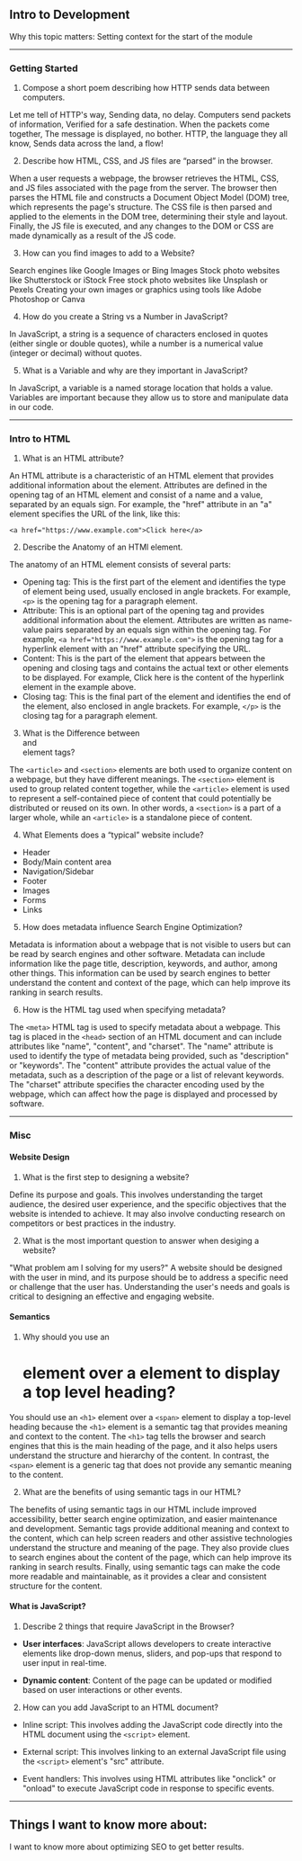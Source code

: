 ## Intro to Development

Why this topic matters: Setting context for the start of the module

***

### Getting Started

1. Compose a short poem describing how HTTP sends data between computers.

Let me tell of HTTP's way,
Sending data, no delay.
Computers send packets of information,
Verified for a safe destination.
When the packets come together,
The message is displayed, no bother.
HTTP, the language they all know,
Sends data across the land, a flow!

2. Describe how HTML, CSS, and JS files are “parsed” in the browser.

When a user requests a webpage, the browser retrieves the HTML, CSS, and JS files associated with the page from the server. The browser then parses the HTML file and constructs a Document Object Model (DOM) tree, which represents the page's structure. The CSS file is then parsed and applied to the elements in the DOM tree, determining their style and layout. Finally, the JS file is executed, and any changes to the DOM or CSS are made dynamically as a result of the JS code.

3. How can you find images to add to a Website?

Search engines like Google Images or Bing Images
Stock photo websites like Shutterstock or iStock
Free stock photo websites like Unsplash or Pexels
Creating your own images or graphics using tools like Adobe Photoshop or Canva

4. How do you create a String vs a Number in JavaScript?

In JavaScript, a string is a sequence of characters enclosed in quotes (either single or double quotes), while a number is a numerical value (integer or decimal) without quotes. 

5. What is a Variable and why are they important in JavaScript?

In JavaScript, a variable is a named storage location that holds a value. Variables are important because they allow us to store and manipulate data in our code.


***

### Intro to HTML

1. What is an HTML attribute?

An HTML attribute is a characteristic of an HTML element that provides additional information about the element. Attributes are defined in the opening tag of an HTML element and consist of a name and a value, separated by an equals sign. For example, the "href" attribute in an "a" element specifies the URL of the link, like this:

`<a href="https://www.example.com">Click here</a>`


2. Describe the Anatomy of an HTMl element.

The anatomy of an HTML element consists of several parts:

- Opening tag: This is the first part of the element and identifies the type of element being used, usually enclosed in angle brackets. For example, `<p>` is the opening tag for a paragraph element.
- Attribute: This is an optional part of the opening tag and provides additional information about the element. Attributes are written as name-value pairs separated by an equals sign within the opening tag. For example, `<a href="https://www.example.com">` is the opening tag for a hyperlink element with an "href" attribute specifying the URL.
- Content: This is the part of the element that appears between the opening and closing tags and contains the actual text or other elements to be displayed. For example, Click here is the content of the hyperlink element in the example above.
- Closing tag: This is the final part of the element and identifies the end of the element, also enclosed in angle brackets. For example, `</p>` is the closing tag for a paragraph element.

3. What is the Difference between <article> and <section> element tags?

The `<article>` and `<section>` elements are both used to organize content on a webpage, but they have different meanings. The `<section>` element is used to group related content together, while the `<article>` element is used to represent a self-contained piece of content that could potentially be distributed or reused on its own. In other words, a `<section>` is a part of a larger whole, while an `<article>` is a standalone piece of content.

4. What Elements does a “typical” website include?

- Header
- Body/Main content area
- Navigation/Sidebar
- Footer
- Images
- Forms
- Links


5. How does metadata influence Search Engine Optimization?

Metadata is information about a webpage that is not visible to users but can be read by search engines and other software. Metadata can include information like the page title, description, keywords, and author, among other things. This information can be used by search engines to better understand the content and context of the page, which can help improve its ranking in search results.

6. How is the <meta> HTML tag used when specifying metadata?

The `<meta>` HTML tag is used to specify metadata about a webpage. This tag is placed in the `<head>` section of an HTML document and can include attributes like "name", "content", and "charset". The "name" attribute is used to identify the type of metadata being provided, such as "description" or "keywords". The "content" attribute provides the actual value of the metadata, such as a description of the page or a list of relevant keywords. The "charset" attribute specifies the character encoding used by the webpage, which can affect how the page is displayed and processed by software.

***

### Misc

#### Website Design
1. What is the first step to designing a website?

Define its purpose and goals. This involves understanding the target audience, the desired user experience, and the specific objectives that the website is intended to achieve. It may also involve conducting research on competitors or best practices in the industry.

2. What is the most important question to answer when desiging a website? 

"What problem am I solving for my users?" A website should be designed with the user in mind, and its purpose should be to address a specific need or challenge that the user has. Understanding the user's needs and goals is critical to designing an effective and engaging website.

#### Semantics

1. Why should you use an <h1> element over a <span> element to display a top level heading?

You should use an `<h1>` element over a `<span>` element to display a top-level heading because the `<h1>` element is a semantic tag that provides meaning and context to the content. The `<h1>` tag tells the browser and search engines that this is the main heading of the page, and it also helps users understand the structure and hierarchy of the content. In contrast, the `<span>` element is a generic tag that does not provide any semantic meaning to the content.

2. What are the benefits of using semantic tags in our HTML?

The benefits of using semantic tags in our HTML include improved accessibility, better search engine optimization, and easier maintenance and development. Semantic tags provide additional meaning and context to the content, which can help screen readers and other assistive technologies understand the structure and meaning of the page. They also provide clues to search engines about the content of the page, which can help improve its ranking in search results. Finally, using semantic tags can make the code more readable and maintainable, as it provides a clear and consistent structure for the content.

#### What is JavaScript? 

1. Describe 2 things that require JavaScript in the Browser?

- **User interfaces**: JavaScript allows developers to create interactive elements like drop-down menus, sliders, and pop-ups that respond to user input in real-time. 

- **Dynamic content**: Content of the page can be updated or modified based on user interactions or other events.

2. How can you add JavaScript to an HTML document?

- Inline script: This involves adding the JavaScript code directly into the HTML document using the `<script>` element.

- External script: This involves linking to an external JavaScript file using the `<script>` element's "src" attribute. 

- Event handlers: This involves using HTML attributes like "onclick" or "onload" to execute JavaScript code in response to specific events.

***

## Things I want to know more about: 

I want to know more about optimizing SEO to get better results.  